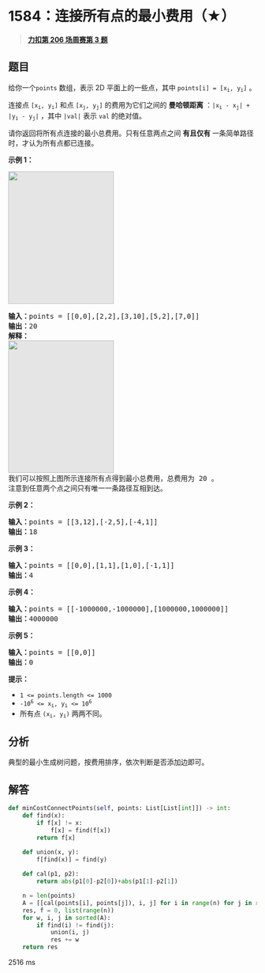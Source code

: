 # 1584：连接所有点的最小费用（★）


> <u>**[力扣第 206 场周赛第 3 题](https://leetcode.cn/problems/min-cost-to-connect-all-points/)**</u>

## 题目

<p>给你一个<code>points</code> 数组，表示 2D 平面上的一些点，其中 <code>points[i] = [x<sub>i</sub>, y<sub>i</sub>]</code> 。</p>

<p>连接点 <code>[x<sub>i</sub>, y<sub>i</sub>]</code> 和点 <code>[x<sub>j</sub>, y<sub>j</sub>]</code> 的费用为它们之间的 <strong>曼哈顿距离</strong> ：<code>|x<sub>i</sub> - x<sub>j</sub>| + |y<sub>i</sub> - y<sub>j</sub>|</code> ，其中 <code>|val|</code> 表示 <code>val</code> 的绝对值。</p>

<p>请你返回将所有点连接的最小总费用。只有任意两点之间 <strong>有且仅有</strong> 一条简单路径时，才认为所有点都已连接。</p>



<p><strong>示例 1：</strong></p>

<p><img alt="" src="https://assets.leetcode.com/uploads/2020/08/26/d.png" style="height:268px; width:214px; background:#e5e5e5" /></p>

<pre>
<strong>输入：</strong>points = [[0,0],[2,2],[3,10],[5,2],[7,0]]
<strong>输出：</strong>20
<strong>解释：
</strong><img alt="" src="https://assets.leetcode.com/uploads/2020/08/26/c.png" style="height:268px; width:214px; background:#e5e5e5" />
我们可以按照上图所示连接所有点得到最小总费用，总费用为 20 。
注意到任意两个点之间只有唯一一条路径互相到达。
</pre>

<p><strong>示例 2：</strong></p>

<pre>
<strong>输入：</strong>points = [[3,12],[-2,5],[-4,1]]
<strong>输出：</strong>18
</pre>

<p><strong>示例 3：</strong></p>

<pre>
<strong>输入：</strong>points = [[0,0],[1,1],[1,0],[-1,1]]
<strong>输出：</strong>4
</pre>

<p><strong>示例 4：</strong></p>

<pre>
<strong>输入：</strong>points = [[-1000000,-1000000],[1000000,1000000]]
<strong>输出：</strong>4000000
</pre>

<p><strong>示例 5：</strong></p>

<pre>
<strong>输入：</strong>points = [[0,0]]
<strong>输出：</strong>0
</pre>



<p><strong>提示：</strong></p>

<ul>
<li><code>1 &lt;= points.length &lt;= 1000</code></li>
<li><code>-10<sup>6</sup> &lt;= x<sub>i</sub>, y<sub>i</sub> &lt;= 10<sup>6</sup></code></li>
<li>所有点 <code>(x<sub>i</sub>, y<sub>i</sub>)</code> 两两不同。</li>
</ul>


## 分析

典型的最小生成树问题，按费用排序，依次判断是否添加边即可。

## 解答

```python
def minCostConnectPoints(self, points: List[List[int]]) -> int:
    def find(x):
        if f[x] != x:
            f[x] = find(f[x])
        return f[x]

    def union(x, y):
        f[find(x)] = find(y)
    
    def cal(p1, p2):
        return abs(p1[0]-p2[0])+abs(p1[1]-p2[1])

    n = len(points)
    A = [[cal(points[i], points[j]), i, j] for i in range(n) for j in range(i+1, n)]
    res, f = 0, list(range(n))
    for w, i, j in sorted(A):
        if find(i) != find(j):
            union(i, j)
            res += w
    return res
```
2516 ms


